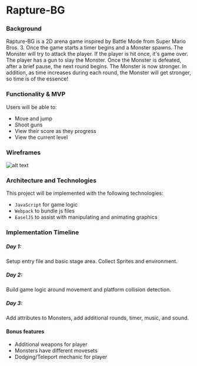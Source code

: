 Rapture-BG
==========

### Background

Rapture-BG is a 2D arena game inspired by Battle Mode from Super Mario Bros. 3. Once the game starts a timer begins and a Monster spawns. The Monster will try to attack the player. If the player is hit once, it's game over. The player has a gun to slay the Monster. Once the Monster is defeated, after a brief pause, the next round begins. The Monster is now stronger. In addition, as time increases during each round, the Monster will get stronger, so time is of the essence!

### Functionality & MVP

Users will be able to:

* Move and jump
* Shoot guns
* View their score as they progress
* View the current level

### Wireframes

![alt text](https://github.com/Roots2D/Rapture-BG/blob/master/assets/wireframe/Rapture%20WireFrames.jpg)

### Architecture and Technologies

This project will be implemented with the following technologies:

* `JavaScript` for game logic
* `Webpack` to bundle js files
* `EaselJS` to assist with manipulating and animating graphics

### Implementation Timeline

##### Day 1:

Setup entry file and basic stage area. Collect Sprites and environment.

##### Day 2:

Build game logic around movement and platform collision detection.

##### Day 3:

Add attributes to Monsters, add additional rounds, timer, music, and sound.

#### Bonus features

* Additional weapons for player
* Monsters have different movesets
* Dodging/Teleport mechanic for player

